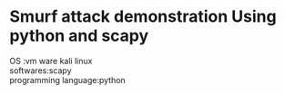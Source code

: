 # Smurf attack demonstration Using python and scapy <br>
 OS :vm ware kali linux <br>
 softwares:scapy <br>
 programming language:python <br>
